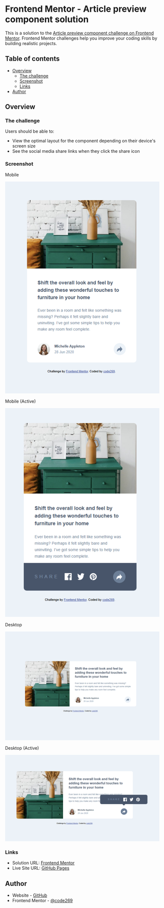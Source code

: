 # Frontend Mentor - Article preview component solution

This is a solution to the [Article preview component challenge on Frontend Mentor](https://www.frontendmentor.io/challenges/article-preview-component-dYBN_pYFT). Frontend Mentor challenges help you improve your coding skills by building realistic projects.

## Table of contents

- [Overview](#overview)
  - [The challenge](#the-challenge)
  - [Screenshot](#screenshot)
  - [Links](#links)
- [Author](#author)

## Overview

### The challenge

Users should be able to:

- View the optimal layout for the component depending on their device's screen size
- See the social media share links when they click the share icon

### Screenshot

Mobile

![](./images/screenshots/mobile-view.png)

Mobile (Active)

![](./images/screenshots/mobile-view-active.png)

Desktop

![](./images/screenshots/desktop-view.png)

Desktop (Active)

![](./images/screenshots/desktop-view-active.png)

### Links

- Solution URL: [Frontend Mentor](https://www.frontendmentor.io/solutions/article-preview-component-2i5BC5lzcB)
- Live Site URL: [GitHub Pages](https://code269.github.io/fem-article-pv-component/)

## Author

- Website - [GitHub](https://github.com/code269)
- Frontend Mentor - [@code269](https://www.frontendmentor.io/profile/code269)
